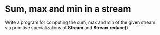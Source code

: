 # Sum, max and min in a stream
Write a program for computing the sum, max and min of the given stream via primitive specializations of **Stream** and **Stream.reduce()**.
